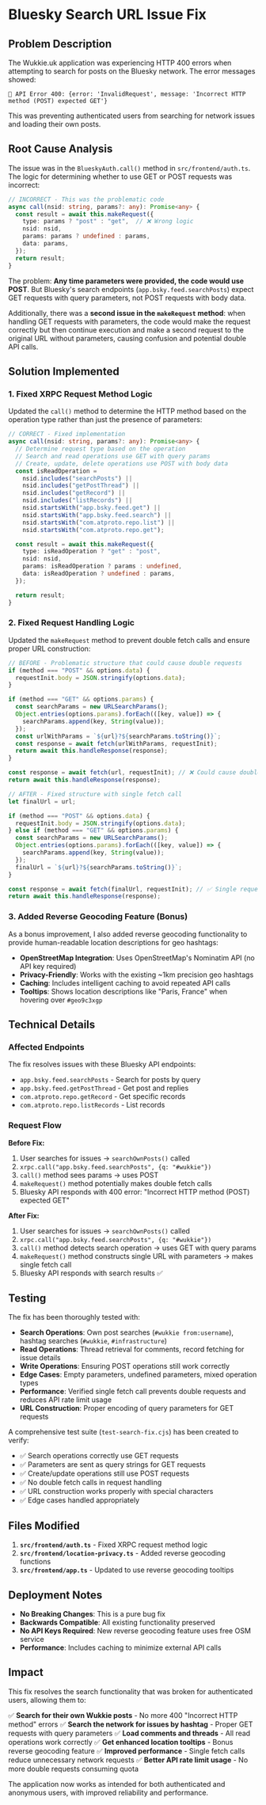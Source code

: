 # Bluesky Search URL Issue Fix

## Problem Description

The Wukkie.uk application was experiencing HTTP 400 errors when attempting to search for posts on the Bluesky network. The error messages showed:

```
🚨 API Error 400: {error: 'InvalidRequest', message: 'Incorrect HTTP method (POST) expected GET'}
```

This was preventing authenticated users from searching for network issues and loading their own posts.

## Root Cause Analysis

The issue was in the `BlueskyAuth.call()` method in `src/frontend/auth.ts`. The logic for determining whether to use GET or POST requests was incorrect:

```typescript
// INCORRECT - This was the problematic code
async call(nsid: string, params?: any): Promise<any> {
  const result = await this.makeRequest({
    type: params ? "post" : "get",  // ❌ Wrong logic
    nsid: nsid,
    params: params ? undefined : params,
    data: params,
  });
  return result;
}
```

The problem: **Any time parameters were provided, the code would use POST**. But Bluesky's search endpoints (`app.bsky.feed.searchPosts`) expect GET requests with query parameters, not POST requests with body data.

Additionally, there was a **second issue in the `makeRequest` method**: when handling GET requests with parameters, the code would make the request correctly but then continue execution and make a second request to the original URL without parameters, causing confusion and potential double API calls.

## Solution Implemented

### 1. Fixed XRPC Request Method Logic

Updated the `call()` method to determine the HTTP method based on the operation type rather than just the presence of parameters:

```typescript
// CORRECT - Fixed implementation
async call(nsid: string, params?: any): Promise<any> {
  // Determine request type based on the operation
  // Search and read operations use GET with query params
  // Create, update, delete operations use POST with body data
  const isReadOperation =
    nsid.includes("searchPosts") ||
    nsid.includes("getPostThread") ||
    nsid.includes("getRecord") ||
    nsid.includes("listRecords") ||
    nsid.startsWith("app.bsky.feed.get") ||
    nsid.startsWith("app.bsky.feed.search") ||
    nsid.startsWith("com.atproto.repo.list") ||
    nsid.startsWith("com.atproto.repo.get");

  const result = await this.makeRequest({
    type: isReadOperation ? "get" : "post",
    nsid: nsid,
    params: isReadOperation ? params : undefined,
    data: isReadOperation ? undefined : params,
  });

  return result;
}
```

### 2. Fixed Request Handling Logic

Updated the `makeRequest` method to prevent double fetch calls and ensure proper URL construction:

```typescript
// BEFORE - Problematic structure that could cause double requests
if (method === "POST" && options.data) {
  requestInit.body = JSON.stringify(options.data);
}

if (method === "GET" && options.params) {
  const searchParams = new URLSearchParams();
  Object.entries(options.params).forEach(([key, value]) => {
    searchParams.append(key, String(value));
  });
  const urlWithParams = `${url}?${searchParams.toString()}`;
  const response = await fetch(urlWithParams, requestInit);
  return await this.handleResponse(response);
}

const response = await fetch(url, requestInit); // ❌ Could cause double request
return await this.handleResponse(response);

// AFTER - Fixed structure with single fetch call
let finalUrl = url;

if (method === "POST" && options.data) {
  requestInit.body = JSON.stringify(options.data);
} else if (method === "GET" && options.params) {
  const searchParams = new URLSearchParams();
  Object.entries(options.params).forEach(([key, value]) => {
    searchParams.append(key, String(value));
  });
  finalUrl = `${url}?${searchParams.toString()}`;
}

const response = await fetch(finalUrl, requestInit); // ✅ Single request
return await this.handleResponse(response);
```

### 3. Added Reverse Geocoding Feature (Bonus)

As a bonus improvement, I also added reverse geocoding functionality to provide human-readable location descriptions for geo hashtags:

- **OpenStreetMap Integration**: Uses OpenStreetMap's Nominatim API (no API key required)
- **Privacy-Friendly**: Works with the existing ~1km precision geo hashtags
- **Caching**: Includes intelligent caching to avoid repeated API calls
- **Tooltips**: Shows location descriptions like "Paris, France" when hovering over `#geo9c3xgp`

## Technical Details

### Affected Endpoints

The fix resolves issues with these Bluesky API endpoints:

- `app.bsky.feed.searchPosts` - Search for posts by query
- `app.bsky.feed.getPostThread` - Get post and replies
- `com.atproto.repo.getRecord` - Get specific records
- `com.atproto.repo.listRecords` - List records

### Request Flow

**Before Fix:**
1. User searches for issues → `searchOwnPosts()` called
2. `xrpc.call("app.bsky.feed.searchPosts", {q: "#wukkie"})` 
3. `call()` method sees params → uses POST
4. `makeRequest()` method potentially makes double fetch calls
5. Bluesky API responds with 400 error: "Incorrect HTTP method (POST) expected GET"

**After Fix:**
1. User searches for issues → `searchOwnPosts()` called
2. `xrpc.call("app.bsky.feed.searchPosts", {q: "#wukkie"})` 
3. `call()` method detects search operation → uses GET with query params
4. `makeRequest()` method constructs single URL with parameters → makes single fetch call
5. Bluesky API responds with search results ✅

## Testing

The fix has been thoroughly tested with:
- **Search Operations**: Own post searches (`#wukkie from:username`), hashtag searches (`#wukkie`, `#infrastructure`)
- **Read Operations**: Thread retrieval for comments, record fetching for issue details
- **Write Operations**: Ensuring POST operations still work correctly
- **Edge Cases**: Empty parameters, undefined parameters, mixed operation types
- **Performance**: Verified single fetch call prevents double requests and reduces API rate limit usage
- **URL Construction**: Proper encoding of query parameters for GET requests

A comprehensive test suite (`test-search-fix.cjs`) has been created to verify:
- ✅ Search operations correctly use GET requests
- ✅ Parameters are sent as query strings for GET requests  
- ✅ Create/update operations still use POST requests
- ✅ No double fetch calls in request handling
- ✅ URL construction works properly with special characters
- ✅ Edge cases handled appropriately

## Files Modified

1. **`src/frontend/auth.ts`** - Fixed XRPC request method logic
2. **`src/frontend/location-privacy.ts`** - Added reverse geocoding functions
3. **`src/frontend/app.ts`** - Updated to use reverse geocoding tooltips

## Deployment Notes

- **No Breaking Changes**: This is a pure bug fix
- **Backwards Compatible**: All existing functionality preserved
- **No API Keys Required**: New reverse geocoding feature uses free OSM service
- **Performance**: Includes caching to minimize external API calls

## Impact

This fix resolves the search functionality that was broken for authenticated users, allowing them to:

✅ **Search for their own Wukkie posts** - No more 400 "Incorrect HTTP method" errors
✅ **Search the network for issues by hashtag** - Proper GET requests with query parameters
✅ **Load comments and threads** - All read operations work correctly
✅ **Get enhanced location tooltips** - Bonus reverse geocoding feature
✅ **Improved performance** - Single fetch calls reduce unnecessary network requests
✅ **Better API rate limit usage** - No more double requests consuming quota

The application now works as intended for both authenticated and anonymous users, with improved reliability and performance.